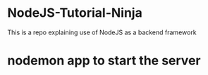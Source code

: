 # NodeJS-Tutorial-Ninja
This is a repo explaining use of NodeJS as a backend framework


# nodemon app to start the server
